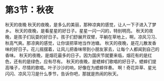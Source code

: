 # 第3节：秋夜

秋天的夜晚
秋天的夜晚，是多么的美丽，那种凉爽的感觉，让人一下子进入了梦乡。
秋天的夜晚，是看星星的好日子。星星一闪一闪的，特别明亮。
秋天的夜晚，是孩子们玩耍的好日子。孩子们舒展开双臂，平躺在草地上，啊，凉风习习、秋高气爽。那凉爽的感觉，让你误把草地当作池塘。
秋天的夜晚，是花儿散发香味的好日子。花儿摇摆着，让风儿把香味带到小朋友家去，让每个人都闻到自己的香味。
秋天的夜晚，是烟花最多的日子。因为国庆节就要来临，烟花有的是红色，还有的是绿色，应有尽有。
秋天的夜晚，是蟋蟀们歌唱的好日子。蟋蟀们提高嗓子，尽情的歌唱。叶子沙沙的响，好像在为蟋蟀伴奏。
啊！奇花异草、星光闪闪、凉风习习是什么季节，告诉你吧，那就是热闹的秋天。